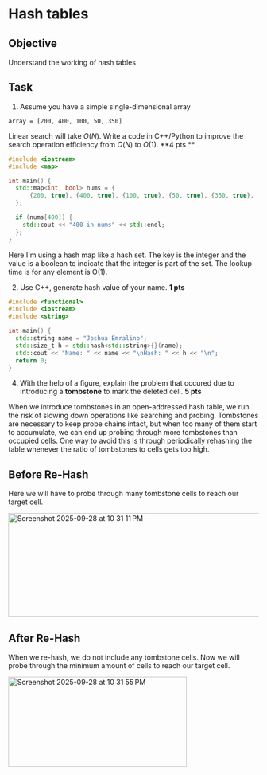 # Hash tables

## Objective
Understand the working of hash tables

## Task
1. Assume you have a simple single-dimensional array

```array = [200, 400, 100, 50, 350]```

Linear search will take $O(N)$. Write a code in C++/Python to improve the search operation efficiency from $O(N)$ to $O(1)$. **4 pts **

```cpp
#include <iostream>
#include <map>

int main() {
  std::map<int, bool> nums = {
      {200, true}, {400, true}, {100, true}, {50, true}, {350, true},
  };

  if (nums[400]) {
    std::cout << "400 in nums" << std::endl;
  };
}
```

Here I'm using a hash map like a hash set.  The key is the integer and the value is a boolean to indicate that the integer is part of the set.  The lookup time is for any element is O(1).

2. Use C++, generate hash value of your name. **1 pts**

```cpp
#include <functional>
#include <iostream>
#include <string>

int main() {
  std::string name = "Joshua Emralino";
  std::size_t h = std::hash<std::string>{}(name);
  std::cout << "Name: " << name << "\nHash: " << h << "\n";
  return 0;
}
```

4. With the help of a figure, explain the problem that occured due to introducing a __tombstone__ to mark the deleted cell. **5 pts**

When we introduce tombstones in an open-addressed hash table, we run the risk of slowing down operations like searching and probing.  Tombstones are necessary to keep probe chains intact, but when too many of them start to accumulate, we can end up probing through more tombstones than occupied cells.  One way to avoid this is through periodically rehashing the table whenever the ratio of tombstones to cells gets too high.

## Before Re-Hash

Here we will have to probe through many tombstone cells to reach our target cell.

<img width="806" height="209" alt="Screenshot 2025-09-28 at 10 31 11 PM" src="https://github.com/user-attachments/assets/776fa4d2-8d99-4c54-8301-1284165fd299" />

## After Re-Hash

When we re-hash, we do not include any tombstone cells.  Now we will probe through the minimum amount of cells to reach our target cell.

<img width="359" height="181" alt="Screenshot 2025-09-28 at 10 31 55 PM" src="https://github.com/user-attachments/assets/0f071ad7-7f70-4a46-b144-95caace09014" />
